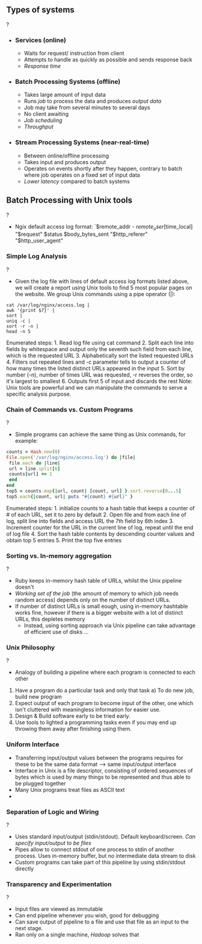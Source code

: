 ## Types of systems
?
- ### Services (online)
	- Waits for request/ instruction from client
	- Attempts to handle as quickly as possible and sends response back
	- *Response time*
- ### Batch Processing Systems (offline)
	- Takes large amount of input data
	- Runs *job* to process the data and produces *output data*
	- Job may take from several minutes to several days
	- No client awaiting
	- *Job scheduling*
	- *Throughput*
- ### Stream Processing Systems (near-real-time)
	- Between online/offline processing
	- Takes input and produces output
	- Operates on events shortly after they happen, contrary to batch where job operates on a fixed set of input data
	- *Lower latency* compared to batch systems

## Batch Processing with Unix tools
?
- Ngix default access log format: `$remote_addr - $remote_user [$time_local] "$request" $status $body_bytes_sent "$http_referer" "$http_user_agent"

### Simple Log Analysis
?
- Given the log file with lines of default access log formats listed above, we will create a report using Unix tools to find 5 most popular pages on the website. We group Unix commands using a pipe operator (|):
```Unix
cat /var/log/nginx/access.log |
awk '{print $7}' |
sort |
uniq -c |
sort -r -n |
head -n 5
```
Enumerated steps:
	1.  Read log file using cat command
	2. Split each line into fields by whitespace and output only the seventh such field from each line, which is the requested URL
	3. Alphabetically sort the listed requested URLs
	4. Filters out repeated lines and -c parameter tells to output a counter of how many times the listed distinct URLs appeared in the input
	5. Sort by number (-n), number of times URL was requested, -r reverses the order, so it's largest to smallest
	6. Outputs first 5 of input and discards the rest
Note: Unix tools are powerful and we can manipulate the commands to serve a specific analysis purpose.

### Chain of Commands vs. Custom Programs
?
- Simple programs can achieve the same thing as Unix commands, for example:
```Ruby
counts = Hash.new(0)
File.open('/var/log/nginx/access.log') do |file|
 file.each do |line|
 url = line.split[6]
 counts[url] += 1
 end
end
top5 = counts.map{|url, count| [count, url] }.sort.reverse[0...5]
top5.each{|count, url| puts "#{count} #{url}" }
```
Enumerated steps:
	1. initialize counts to a hash table that keeps a counter of # of each URL, set it to zero by default
	2. Open file and from each line of log, split line into fields and access URL the 7th field by 6th index 
	3. Increment counter for the URL in the current line of log, repeat until the end of log file
	4. Sort the hash table contents by descending counter values and obtain top 5 entries
	5. Print the top five entries

### Sorting vs. In-memory aggregation
?
- Ruby keeps in-memory hash table of URLs, whilst the Unix pipeline doesn't
- *Working set of the job* (the amount of memory to which job needs random access) depends only on the number of distinct URLs.
- If number of distinct URLs is small eough, using in-memory hashtable works fine, however if there is a bigger website with a lot of distinct URLs, this depletes memory
	- Instead, using sorting approach via Unix pipeline can take advantage of efficient use of disks 
...

### Unix Philosophy
?
- Analogy of building a pipeline where each program is connected to each other
1. Have a program do a particular task and only that task
	 a) To do new job, build new program
2. Expect output of each program to become input of the other, one which isn't cluttered with meaningless information for easier use.
3. Design & Build software early to be tried early.
4. Use tools to lighted a programming tasks even if you may end up throwing them away after finishing using them.

### Uniform Interface
- Transferring input/output values between the programs requires for these to be the same data format --> same input/output interface
- Interface in Unix is a file descriptor, consisting of ordered sequences of bytes which is used by many things to be represented and thus able to be plugged together
- Many Unix programs treat files as ASCII text
- 


### Separation of Logic and Wiring
?
- Uses standard input/output (stdin/stdout). Default keyboard/screen. *Can specify input/output to be files*
- Pipes allow to connect stdout of one process to stdin of another process. Uses in-memory buffer, but no intermediate data stream to disk
- Custom programs can take part of this pipeline by using stdin/stdout directly

### Transparency and Experimentation
?
- Input files are viewed as immutable
- Can end pipeline whenever you wish, good for debugging
- Can save output of pipeline to a file and use that file as an input to the next stage.
- Ran only on a single machine, *Hadoop* solves that